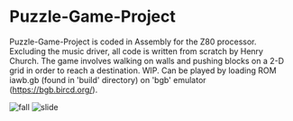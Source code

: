 # Puzzle-Game-Project

Puzzle-Game-Project is coded in Assembly for the Z80 processor.
Excluding the music driver, all code is written from scratch by Henry Church.
The game involves walking on walls and pushing blocks on a 2-D grid in order to reach a destination.
WIP. Can be played by loading ROM iawb.gb (found in 'build' directory) on 'bgb' emulator (https://bgb.bircd.org/).

![fall](https://github.com/pdbhenry/Puzzle-Game-Project/assets/36090515/bacaa0bc-689a-4761-9421-54ab7ec208f9)
![slide](https://github.com/pdbhenry/Puzzle-Game-Project/assets/36090515/efa80970-8998-48dd-8a6a-3ef96d4cb267)

